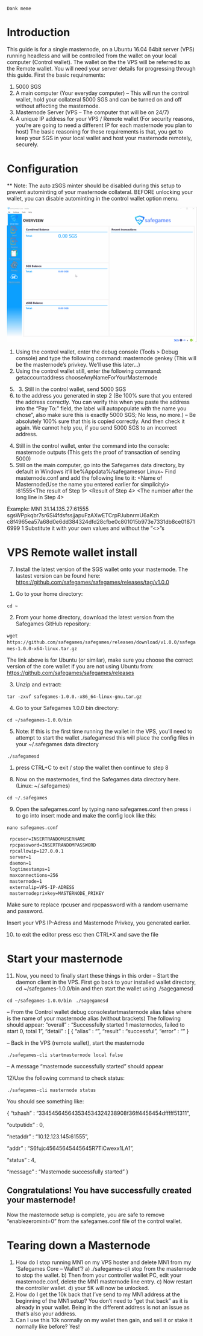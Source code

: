 ``Dank meme``

# Introduction
This guide is for a single masternode, on a Ubuntu 16.04 64bit server (VPS) running headless and will be controlled from the wallet on your local computer (Control wallet). The wallet on the the VPS will be referred to as the Remote wallet.
You will need your server details for progressing through this guide.
First the basic requirements:
1.	5000 SGS
2.	A main computer (Your everyday computer) – This will run the control wallet, hold your collateral 5000 SGS and can be turned on and off without affecting the masternode.
3.	Masternode Server (VPS – The computer that will be on 24/7)
4.	A unique IP address for your VPS / Remote wallet
(For security reasons, you’re are going to need a different IP for each masternode you plan to host)
The basic reasoning for these requirements is that, you get to keep your SGS in your local wallet and host your masternode remotely, securely.

# Configuration
** Note: The auto zSGS minter should be disabled during this setup to prevent autominting of your masternode collateral. BEFORE unlocking your wallet, you can disable autominting in the control wallet option menu.

![Disable zSGS](https://github.com/safegames/documentation/blob/master/images/zSGS%20disable.gif)


1) Using the control wallet, enter the debug console (Tools > Debug console) and type the following command:
masternode genkey (This will be the masternode’s privkey. We’ll use this later…)
2) Using the control wallet still, enter the following command:
getaccountaddress chooseAnyNameForYourMasternode
5.	3) Still in the control wallet, send 5000 SGS
6.	to the address you generated in step 2 (Be 100% sure that you entered the address correctly. You can verify this when you paste the address into the “Pay To:” field, the label will autopopulate with the name you chose”, also make sure this is exactly 5000 SGS; No less, no more.)
– Be absolutely 100% sure that this is copied correctly. And then check it again. We cannot help you, if you send 5000 SGS to an incorrect address.
4) Still in the control wallet, enter the command into the console:
masternode outputs (This gets the proof of transaction of sending 5000)
5) Still on the main computer, go into the Safegames data directory, by default in Windows it’ll be%Appdata%/safegamesor Linux~
Find masternode.conf and add the following line to it:
 <Name of Masternode(Use the name you entered earlier for simplicity)> <Unique IP address>:61555<The result of Step 1> <Result of Step 4> <The number after the long line in Step 4>

Example: MN1 31.14.135.27:61555 sgsWPpkqbr7sr6Si4fdsfssjjapuFzAXwETCrpPJubnrmU6aKzh c8f4965ea57a68d0e6dd384324dfd28cfbe0c801015b973e7331db8ce018716999 1
Substitute it with your own values and without the “<>”s

# VPS Remote wallet install
7) Install the latest version of the SGS wallet onto your masternode. 
The lastest version can be found here: https://github.com/safegames/safegames/releases/tag/v1.0.0

1.	Go to your home directory:

``cd ~``

2.	From your home directory, download the latest version from the Safegames GitHub repository:

``wget https://github.com/safegames/safegames/releases/download/v1.0.0/safegames-1.0.0-x64-linux.tar.gz``

The link above is for Ubuntu (or similar), make sure you choose the correct version of the core wallet if you are not using Ubuntu from: https://github.com/safegames/safegames/releases

3.	Unzip and extract:

``tar -zxvf safegames-1.0.0.-x86_64-linux-gnu.tar.gz``

4.	Go to your Safegames 1.0.0 bin directory:

``cd ~/safegames-1.0.0/bin``

5.	Note: If this is the first time running the wallet in the VPS, you’ll need to attempt to start the wallet ./safegamesd this will place the config files in your ~/.safegames data directory

``./safegamesd ``

1.	press CTRL+C to exit / stop the wallet then continue to step 8

8) Now on the masternodes, find the Safegames data directory here.(Linux: ~/.safegames)

``cd ~/.safegames``

9) Open the safegames.conf by typing nano safegames.conf then press i to go into insert mode and make the config look like this:

``nano safegames.conf``

```
 rpcuser=INSERTRANDOMUSERNAME
 rpcpassword=INSERTRANDOMPASSWORD
 rpcallowip=127.0.0.1
 server=1
 daemon=1
 logtimestamps=1
 maxconnections=256
 masternode=1
 externalip=VPS-IP-ADRESS
 masternodeprivkey=MASTERNODE_PRIKEY
 ```

Make sure to replace rpcuser and rpcpassword with a random username and password.

Insert your VPS IP-Adress and Masternode Privkey, you generated earlier.


10) to exit the editor press esc then CTRL+X and save the file

# Start your masternode
11) Now, you need to finally start these things in this order
– Start the daemon client in the VPS. First go back to your installed wallet directory, cd ~/safegames-1.0.0/bin and then start the wallet using ./sagegamesd

``cd ~/safegames-1.0.0/bin ``
``./sagegamesd``

– From the Control wallet debug consolestartmasternode alias false <mymnalias>
where <mymnalias> is the name of your masternode alias (without brackets)
The following should appear:
“overall” : “Successfully started 1 masternodes, failed to start 0, total 1”,
“detail” : [
{
“alias” : “<mymnalias>”,
“result” : “successful”,
“error” : “”
}
 
– Back in the VPS (remote wallet), start the masternode

``./safegames-cli startmasternode local false``

– A message “masternode successfully started” should appear

12)Use the following command to check status:

``./safegames-cli masternode status``

You should see something like:

{
“txhash” : “334545645643534534324238908f36ff4456454dfffff51311”,

“outputidx” : 0,

“netaddr” : “10.12.123.145:61555”,

“addr” : “S6fujc45645645445645R7TiCwexx1LA1”,

“status” : 4,

“message” : “Masternode successfully started”
}

## Congratulations! You have successfully created your masternode!
Now the masternode setup is complete, you are safe to remove “enablezeromint=0” from the safegames.conf file of the control wallet.

# Tearing down a Masternode
1) How do I stop running MN1 on my VPS hoster and delete MN1 from my ‘Safegames Core – Wallet’?
a) ./safegames-cli stop from the masternode to stop the wallet.
b) Then from your controller wallet PC, edit your masternode.conf, delete the MN1 masternode line entry.
c) Now restart the controller wallet.
d) your 5K will now be unlocked.
2) How do I get the 10k back that I’ve send to my MN1 address at the beginning of the MN1 setup?
You don’t need to “get that back” as it is already in your wallet.
Being in the different address is not an issue as that’s also your address.
3) Can I use this 10k normally on my wallet then gain, and sell it or stake it normally like before?
Yes!  

